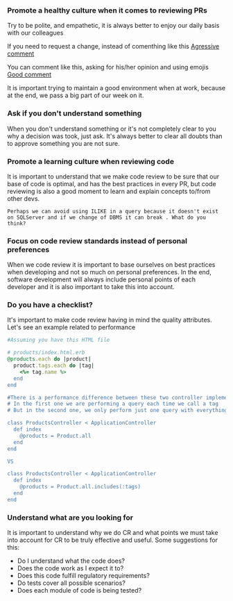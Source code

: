 ### Promote a healthy culture when it comes to reviewing PRs
Try to be polite, and empathetic, it is always better to enjoy our daily basis with our colleagues

If you need to request a change, instead of comenthing like this
[Agressive comment](https://github.com/rootstrap/tech-guides/pull/84#discussion_r1336005098)

You can comment like this, asking for his/her opinion and using emojis
[Good comment](https://github.com/rootstrap/tech-guides/pull/84#discussion_r1336010709)

It is important trying to maintain a good environment when at work, because at the end, we pass a big part of our week on it.

### Ask if you don't understand something
When you don't understand something or it's not completely clear to you why a decision was took, just ask. It's always better to clear all doubts than to approve something you are not sure.

### Promote a learning culture when reviewing code
It is important to understand that we make code review to be sure that our base of code is optimal, and has the best practices in every PR, but code reviewing is also a good moment to learn and explain concepts to/from other devs.

`Perhaps we can avoid using ILIKE in a query because it doesn't exist on SQLServer and if we change of DBMS it can break . What do you think?`

### Focus on code review standards instead of personal preferences
When we code review it is important to base ourselves on best practices when developing and not so much on personal preferences. In the end, software development will always include personal points of each developer and it is also important to take this into account.

### Do you have a checklist?
It's important to make code review having in mind the quality attributes. Let's see an example related to performance

```ruby
#Assuming you have this HTML file

# products/index.html.erb
@products.each do |product|
  product.tags.each do |tag|
    <%= tag.name %>
  end
end

#There is a performance difference between these two controller implementations
# In the first one we are performing a query each time we call a tag
# But in the second one, we only perform just one query with everything we need, and after that, we render

class ProductsController < ApplicationController
  def index
    @products = Product.all
  end
end

VS

class ProductsController < ApplicationController
  def index
    @products = Product.all.includes(:tags)
  end
end
```

### Understand what are you looking for
It is important to understand why we do CR and what points we must take into account for CR to be truly effective and useful. Some suggestions for this:

- Do I understand what the code does?
- Does the code work as I expect it to?
- Does this code fulfill regulatory requirements?
- Do tests cover all possible scenarios?
- Does each module of code is being tested?
